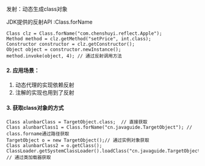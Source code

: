 发射：动态生成class对象

JDK提供的反射API :Class.forName

```
Class clz = Class.forName("com.chenshuyi.reflect.Apple");
Method method = clz.getMethod("setPrice", int.class);
Constructor constructor = clz.getConstructor();
Object object = constructor.newInstance();
method.invoke(object, 4); // 通过反射调用方法
```

#### 2. 应用场景：

1. 动态代理的实现依赖反射
2. 注解的实现也用到了反射

#### 3. 获取class对象的方式

```
Class alunbarClass = TargetObject.class;  // 直接获取
Class alunbarClass1 = Class.forName("cn.javaguide.TargetObject"); // class.forname通过路径获取
TargetObject o = new TargetObject();// 通过实例对象获取
Class alunbarClass2 = o.getClass();
ClassLoader.getSystemClassLoader().loadClass("cn.javaguide.TargetObject"); // 通过类加载器获取
```
